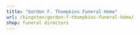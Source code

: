 ```yaml
---
title: "Gordon F. Thompkins Funeral Home"
url: /kingston/gordon-f-thompkins-funeral-home/
shop: funeral directors
---
```


